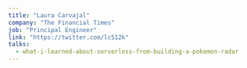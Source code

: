 ```yaml
---
title: "Laura Carvajal"
company: "The Financial Times"
job: "Principal Engineer"
link: "https://twitter.com/lc512k"
talks:
  - what-i-learned-about-serverless-from-building-a-pokemon-radar
---
```


